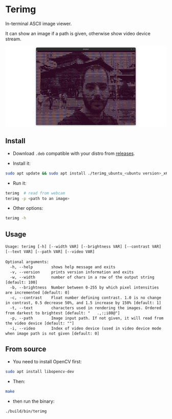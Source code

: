 # Terimg

In-terminal ASCII image viewer. 

It can show an image if a path is given, otherwise show video device stream.

![](demo.png)

## Install

- Download `.deb`  compatible with your distro from [releases](https://github.com/hasauino/terimg/releases).

- Install it:

```bash
sudo apt update && sudo apt install ./terimg_ubuntu_<ubuntu version>_x64.deb
```

- Run it:

```bash
terimg  # read from webcam
terimg -p <path to an image>
```

- Other options:

```bash
terimg -h
```



## Usage

```
Usage: terimg [-h] [--width VAR] [--brightness VAR] [--contrast VAR] [--text VAR] [--path VAR] [--video VAR]

Optional arguments:
  -h, --help      	shows help message and exits 
  -v, --version   	prints version information and exits 
  -w, --width     	number of chars in a row of the output string [default: 100]
  -b, --brightness	Number between 0-255 by which pixel intensities are incremented [default: 0]
  -c, --contrast  	Float number defining contrast. 1.0 is no change in contrast, 0.5 decrease 50%, and 1.5 increase by 150% [default: 1]
  -t, --text      	characters used in rendering the images. Ordered from darkest to brightest [default: "   .,:;i80@"]
  -p, --path      	Image input path. If not given, it will read from the video device [default: ""]
  -i, --video     	Index of video device (used in video device mode when image path is not given [default: 0]
```



## From source

- You need to install OpenCV first:

```bash
sudo apt install libopencv-dev
```

-  Then:

```bash
make
```

- then run the binary:

```bash
./build/bin/terimg
```


